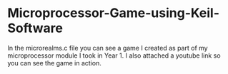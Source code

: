# Microprocessor-Game-using-Keil-Software
In the microrealms.c file you can see a game I created as part of my microprocessor module I took in Year 1.
I also attached a youtube link so you can see the game in action.
